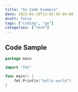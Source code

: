 ```yaml
---
title: "Go Code Example"
date: 2023-05-19T13:05:56-04:00
draft: false
tags: ["coding", "go"]
categories: ["tech"]
---
```


## Code Sample

```go
package main

import "fmt"

func main() {
    fmt.Println("hello world")
}
```
